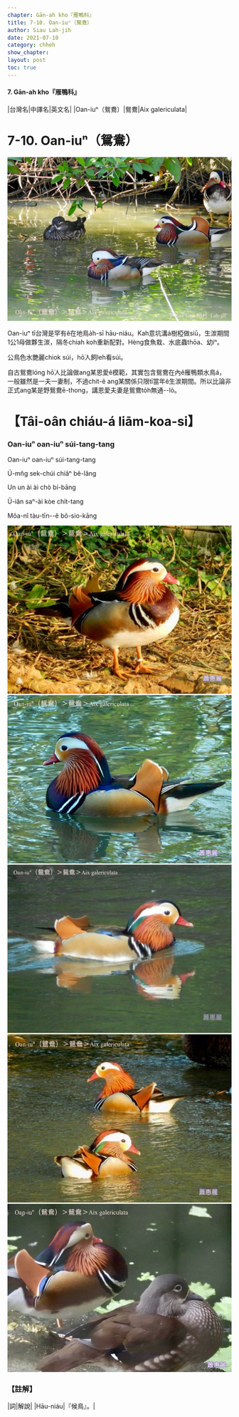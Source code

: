 ```yaml
---
chapter: Gān-ah kho『雁鴨科』
title: 7-10. Oan-iuⁿ（鴛鴦）
author: Siau Lah-jih
date: 2021-07-10
category: chheh
show_chapter: 
layout: post
toc: true
---
```


#### 7. Gān-ah kho『雁鴨科』

|台灣名|中譯名|英文名|
|Oan-iuⁿ（鴛鴦）|鴛鴦|Aix galericulata|


# 7-10. Oan-iuⁿ（鴛鴦）

![](../too5/07/07-10-1.鴛鴦.jpg)


Oan-iuⁿ tī台灣是罕有ê在地鳥a̍h-sī hāu-niáu。Kah意坑溝á樹椏做siū，生湠期間1公1母做夥生湠，隔冬chiah koh重新配對。Hèng食魚栽、水底蟲thōa、幼íⁿ。

公鳥色水艷麗chiok súi，hō͘人飼leh看súi。

自古鴛鴦lóng hō͘人比論做ang某恩愛ê模範，其實包含鴛鴦在內ê雁鴨類水鳥á，一般雖然是一夫一妻制，不過chit-ê ang某關係只限tī當年ê生湠期間。所以比論非正式ang某是野鴛鴦ē-thong，講恩愛夫妻是鴛鴦to̍h無通--lò。


# 【Tâi-oân chiáu-á liām-koa-si】

### **Oan-iuⁿ oan-iuⁿ súi-tang-tang**

Oan-iuⁿ oan-iuⁿ súi-tang-tang

Ú-mn̂g sek-chúi chiâⁿ bê-lâng

Un un ài ài chò bí-bāng

Ū-iân saⁿ-ài kòe chi̍t-tang

Môa-nî tàu-tīn--ê bô-sio-kāng


![](../too5/07/07-10-2.鴛鴦.jpg)
![](../too5/07/07-10-3.鴛鴦.jpg)
![](../too5/07/07-10-4.鴛鴦.jpg)
![](../too5/07/07-10-5.鴛鴦.jpg)
![](../too5/07/07-10-6.鴛鴦.jpg)


### 【註解】

|詞|解說|
|Hāu-niáu|『候鳥』。|
